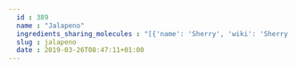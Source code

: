```yaml
---
  id : 389
  name : "Jalapeno"
  ingredients_sharing_molecules : "[{'name': 'Sherry', 'wiki': 'Sherry', 'id': 42, 'category': 'Beverage Alcoholic', 'common_molecules': [32594]}, {'name': 'White Wine', 'wiki': 'White_wine', 'id': 45, 'category': 'Beverage Alcoholic', 'common_molecules': [32594]}, {'name': 'Coffee', 'wiki': 'Coffee', 'id': 46, 'category': 'Beverage Caffeinated', 'common_molecules': [32594]}, {'name': 'Grape', 'wiki': 'Grape', 'id': 182, 'category': 'Fruit', 'common_molecules': [32594]}, {'name': 'Passionfruit', 'wiki': 'Passiflora_edulis', 'id': 198, 'category': 'Fruit', 'common_molecules': [32594]}]"
  slug : jalapeno
  date : 2019-03-26T08:47:11+01:00
---
```



